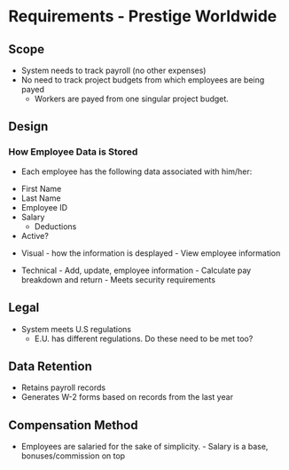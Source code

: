 # Requirements - Prestige Worldwide

## Scope

* System needs to track payroll (no other expenses)
* No need to track project budgets from which employees are being payed
	-  Workers are payed from one singular project budget.

## Design

### How Employee Data is Stored
* Each employee has the following data associated with him/her:
- First Name
- Last Name
- Employee ID
- Salary
	- Deductions
- Active?


* Visual - how the information is desplayed
        - View employee information

* Technical
        - Add, update, employee information
        - Calculate pay breakdown and return
        - Meets security requirements


## Legal

* System meets U.S regulations
	- E.U. has different regulations. Do these need to be met too?



## Data Retention

* Retains payroll records
* Generates W-2 forms based on records from the last year

## Compensation Method

* Employees are salaried for the sake of simplicity.
        - Salary is a base, bonuses/commission on top

